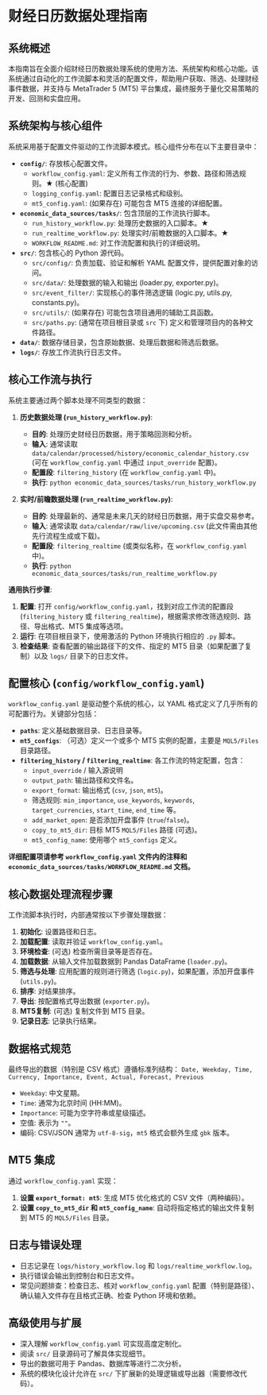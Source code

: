 # 财经日历数据处理指南

## 系统概述

本指南旨在全面介绍财经日历数据处理系统的使用方法、系统架构和核心功能。该系统通过自动化的工作流脚本和灵活的配置文件，帮助用户获取、筛选、处理财经事件数据，并支持与 MetaTrader 5 (MT5) 平台集成，最终服务于量化交易策略的开发、回测和实盘应用。

## 系统架构与核心组件

系统采用基于配置文件驱动的工作流脚本模式。核心组件分布在以下主要目录中：

*   **`config/`**: 存放核心配置文件。
    *   `workflow_config.yaml`: 定义所有工作流的行为、参数、路径和筛选规则。★ (核心配置)
    *   `logging_config.yaml`: 配置日志记录格式和级别。
    *   `mt5_config.yaml`: (如果存在) 可能包含 MT5 连接的详细配置。
*   **`economic_data_sources/tasks/`**: 包含顶层的工作流执行脚本。
    *   `run_history_workflow.py`: 处理历史数据的入口脚本。★
    *   `run_realtime_workflow.py`: 处理实时/前瞻数据的入口脚本。★
    *   `WORKFLOW_README.md`: 对工作流配置和执行的详细说明。
*   **`src/`**: 包含核心的 Python 源代码。
    *   `src/config/`: 负责加载、验证和解析 YAML 配置文件，提供配置对象的访问。
    *   `src/data/`: 处理数据的输入和输出 (loader.py, exporter.py)。
    *   `src/event_filter/`: 实现核心的事件筛选逻辑 (logic.py, utils.py, constants.py)。
    *   `src/utils/`: (如果存在) 可能包含项目通用的辅助工具函数。
    *   `src/paths.py`: (通常在项目根目录或 `src` 下) 定义和管理项目内的各种文件路径。
*   **`data/`**: 数据存储目录，包含原始数据、处理后数据和筛选后数据。
*   **`logs/`**: 存放工作流执行日志文件。

## 核心工作流与执行

系统主要通过两个脚本处理不同类型的数据：

1.  **历史数据处理 (`run_history_workflow.py`)**:
    *   **目的**: 处理历史财经日历数据，用于策略回测和分析。
    *   **输入**: 通常读取 `data/calendar/processed/history/economic_calendar_history.csv` (可在 `workflow_config.yaml` 中通过 `input_override` 配置)。
    *   **配置段**: `filtering_history` (在 `workflow_config.yaml` 中)。
    *   **执行**: `python economic_data_sources/tasks/run_history_workflow.py`

2.  **实时/前瞻数据处理 (`run_realtime_workflow.py`)**:
    *   **目的**: 处理最新的、通常是未来几天的财经日历数据，用于实盘交易参考。
    *   **输入**: 通常读取 `data/calendar/raw/live/upcoming.csv` (此文件需由其他先行流程生成或下载)。
    *   **配置段**: `filtering_realtime` (或类似名称，在 `workflow_config.yaml` 中)。
    *   **执行**: `python economic_data_sources/tasks/run_realtime_workflow.py`

**通用执行步骤**: 

1.  **配置**: 打开 `config/workflow_config.yaml`，找到对应工作流的配置段 (`filtering_history` 或 `filtering_realtime`)，根据需求修改筛选规则、路径、导出格式、MT5 集成等选项。
2.  **运行**: 在项目根目录下，使用激活的 Python 环境执行相应的 `.py` 脚本。
3.  **检查结果**: 查看配置的输出路径下的文件、指定的 MT5 目录（如果配置了复制）以及 `logs/` 目录下的日志文件。

## 配置核心 (`config/workflow_config.yaml`)

`workflow_config.yaml` 是驱动整个系统的核心，以 YAML 格式定义了几乎所有的可配置行为。关键部分包括：

*   **`paths`**: 定义基础数据目录、日志目录等。
*   **`mt5_configs`**: （可选）定义一个或多个 MT5 实例的配置，主要是 `MQL5/Files` 目录路径。
*   **`filtering_history` / `filtering_realtime`**: 各工作流的特定配置，包含：
    *   `input_override` / 输入源说明
    *   `output_path`: 输出路径和文件名。
    *   `export_format`: 输出格式 (`csv`, `json`, `mt5`)。
    *   筛选规则: `min_importance`, `use_keywords`, `keywords`, `target_currencies`, `start_time`, `end_time` 等。
    *   `add_market_open`: 是否添加开盘事件 (`true`/`false`)。
    *   `copy_to_mt5_dir`: 目标 MT5 `MQL5/Files` 路径 (可选)。
    *   `mt5_config_name`: 使用哪个 `mt5_configs` 定义。

**详细配置项请参考 `workflow_config.yaml` 文件内的注释和 `economic_data_sources/tasks/WORKFLOW_README.md` 文档。**

## 核心数据处理流程步骤

工作流脚本执行时，内部通常按以下步骤处理数据：

1.  **初始化**: 设置路径和日志。
2.  **加载配置**: 读取并验证 `workflow_config.yaml`。
3.  **环境检查**: (可选) 检查所需目录等是否存在。
4.  **加载数据**: 从输入文件加载数据到 Pandas DataFrame (`loader.py`)。
5.  **筛选与处理**: 应用配置的规则进行筛选 (`logic.py`)，如果配置，添加开盘事件 (`utils.py`)。
6.  **排序**: 对结果排序。
7.  **导出**: 按配置格式导出数据 (`exporter.py`)。
8.  **MT5复制**: (可选) 复制文件到 MT5 目录。
9.  **记录日志**: 记录执行结果。

## 数据格式规范

最终导出的数据（特别是 CSV 格式）遵循标准列结构：
`Date, Weekday, Time, Currency, Importance, Event, Actual, Forecast, Previous`

*   `Weekday`: 中文星期。
*   `Time`: 通常为北京时间 (HH:MM)。
*   `Importance`: 可能为空字符串或星级描述。
*   空值: 表示为 `""`。
*   编码: CSV/JSON 通常为 `utf-8-sig`，`mt5` 格式会额外生成 `gbk` 版本。

## MT5 集成

通过 `workflow_config.yaml` 实现：

1.  **设置 `export_format: mt5`**: 生成 MT5 优化格式的 CSV 文件（两种编码）。
2.  **设置 `copy_to_mt5_dir` 和 `mt5_config_name`**: 自动将指定格式的输出文件复制到 MT5 的 `MQL5/Files` 目录。

## 日志与错误处理

*   日志记录在 `logs/history_workflow.log` 和 `logs/realtime_workflow.log`。
*   执行错误会输出到控制台和日志文件。
*   常见问题排查：检查日志、核对 `workflow_config.yaml` 配置（特别是路径）、确认输入文件存在且格式正确、检查 Python 环境和依赖。

## 高级使用与扩展

*   深入理解 `workflow_config.yaml` 可实现高度定制化。
*   阅读 `src/` 目录源码可了解具体实现细节。
*   导出的数据可用于 Pandas、数据库等进行二次分析。
*   系统的模块化设计允许在 `src/` 下扩展新的处理逻辑或导出器（需要修改代码）。 